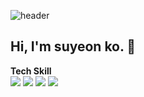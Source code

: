 ![header](https://capsule-render.vercel.app/api?type=waving&color=F05032&text=Welcome%20to%20Suyeon's%20GitHub%20👋&fontSize=30&fontAlignY=40&fontAlign=70&height=250)



## Hi, I'm suyeon ko. 👋

**Tech Skill**  
<img src="https://img.shields.io/badge/Python-3766AB?style=flat-square&logo=Python&logoColor=white"/></a>
<img src="https://img.shields.io/badge/R-276DC3?style=flat-square&logo=R&logoColor=white"/></a>
<img src="https://img.shields.io/badge/Tableau-E97627?style=flat-square&logo=Tableau&logoColor=white"/>
<img src="https://img.shields.io/badge/MySQL-4479A1?style=flat-square&logo=MySQL&logoColor=white"/>



<!--
**KoSuyeon/KoSuyeon** is a ✨ _special_ ✨ repository because its `README.md` (this file) appears on your GitHub profile.

Here are some ideas to get you started:

- 🔭 I’m currently working on ...
- 🌱 I’m currently learning ...
- 👯 I’m looking to collaborate on ...
- 🤔 I’m looking for help with ...
- 💬 Ask me about ...
- 📫 How to reach me: ...
- 😄 Pronouns: ...
- ⚡ Fun fact: ...
-->
